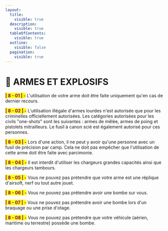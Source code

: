 ```yaml
---
layout:
  title:
    visible: true
  description:
    visible: true
  tableOfContents:
    visible: true
  outline:
    visible: false
  pagination:
    visible: true
---
```


# 🔫 ARMES ET EXPLOSIFS

<mark style="color:purple;">**| 8 - 01 | -**</mark> L'utilisation de votre arme doit être faite uniquement qu'en cas de dernier recours.

<mark style="color:purple;">**| 8 - 02 | -**</mark> L'utilisation illégale d'armes lourdes n'est autorisée que pour les criminelles officiellement autorisées. Les catégories autorisées pour les civils "one-shots" sont les suivantes : armes de mêlée, armes de poing et pistolets mitrailleurs. Le fusil à canon scié est également autorisé pour ces personnes.

<mark style="color:purple;">**| 8 - 03 | -**</mark> Lors d'une action, il ne peut y avoir qu'une personne avec un fusil de précision par camp. Cela ne doit pas empêcher que l'utilisation de cette arme doit être faite avec parcimonie.

<mark style="color:purple;">**| 8 - 04 | -**</mark> Il est interdit d'utiliser les chargeurs grandes capacités ainsi que les chargeurs tambours.

<mark style="color:purple;">**| 8 - 05 | -**</mark> Vous ne pouvez pas prétendre que votre arme est une réplique d'airsoft, nerf ou tout autre jouet.

<mark style="color:purple;">**| 8 - 06 | -**</mark> Vous ne pouvez pas prétendre avoir une bombe sur vous.

<mark style="color:purple;">**| 8 - 07 | -**</mark> Vous ne pouvez pas prétendre avoir une bombe lors d'un braquage ou une prise d'otage.

<mark style="color:purple;">**| 8 - 08 | -**</mark> Vous ne pouvez pas prétendre que votre véhicule (aérien, maritime ou terrestre) possède une bombe.
